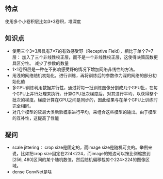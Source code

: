 ## 特点
使用多个小卷积层比如3*3卷积，堆深度

## 知识点
- 使用三个3×3层具有7×7的有效感受野（Receptive Field），相比于单个7×7层：
加入了三个非线性校正层，而不是一个非线性校正层，这使得决策函数更具区分性。
减少了参数的数量
- 1×1卷积层是一种在不影响感受野的情况下增加网络非线性的方法。
- 用浅的网络随机初始化，进行训练，再将训练后的参数作为深的网络的部分初始化值
- 多GPU训练利用数据并行性，通过将每一批训练图像分割成几个GPU批，在每个GPU上并行处理来执行。计算GPU批次梯度后，对其进行平均，以获得整个批次的梯度。梯度计算在GPU之间是同步的，因此结果与在单个GPU上训练时完全相同。
- 对几个模型的软最大类后验概率进行平均，来组合这些模型的输出。由于模型的互补性，这提高了性能

## 疑问
- scale jittering：
crop size是固定的，而image size是随机可变的。举例来说，比如把crop size固定在224×224，而image的短边可以按比例缩放到[256, 480]区间的某个随机数值，然后随机偏移裁剪个224×224的图像区域。
- dense ConvNet是啥